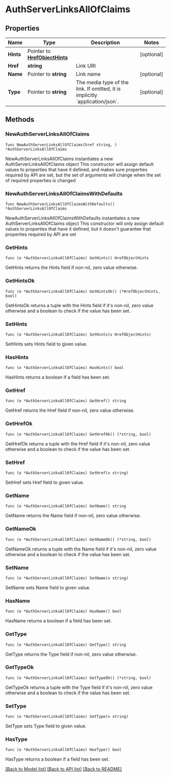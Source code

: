 # AuthServerLinksAllOfClaims

## Properties

Name | Type | Description | Notes
------------ | ------------- | ------------- | -------------
**Hints** | Pointer to [**HrefObjectHints**](HrefObjectHints.md) |  | [optional] 
**Href** | **string** | Link URI | 
**Name** | Pointer to **string** | Link name | [optional] 
**Type** | Pointer to **string** | The media type of the link. If omitted, it is implicitly &#x60;application/json&#x60;. | [optional] 

## Methods

### NewAuthServerLinksAllOfClaims

`func NewAuthServerLinksAllOfClaims(href string, ) *AuthServerLinksAllOfClaims`

NewAuthServerLinksAllOfClaims instantiates a new AuthServerLinksAllOfClaims object
This constructor will assign default values to properties that have it defined,
and makes sure properties required by API are set, but the set of arguments
will change when the set of required properties is changed

### NewAuthServerLinksAllOfClaimsWithDefaults

`func NewAuthServerLinksAllOfClaimsWithDefaults() *AuthServerLinksAllOfClaims`

NewAuthServerLinksAllOfClaimsWithDefaults instantiates a new AuthServerLinksAllOfClaims object
This constructor will only assign default values to properties that have it defined,
but it doesn't guarantee that properties required by API are set

### GetHints

`func (o *AuthServerLinksAllOfClaims) GetHints() HrefObjectHints`

GetHints returns the Hints field if non-nil, zero value otherwise.

### GetHintsOk

`func (o *AuthServerLinksAllOfClaims) GetHintsOk() (*HrefObjectHints, bool)`

GetHintsOk returns a tuple with the Hints field if it's non-nil, zero value otherwise
and a boolean to check if the value has been set.

### SetHints

`func (o *AuthServerLinksAllOfClaims) SetHints(v HrefObjectHints)`

SetHints sets Hints field to given value.

### HasHints

`func (o *AuthServerLinksAllOfClaims) HasHints() bool`

HasHints returns a boolean if a field has been set.

### GetHref

`func (o *AuthServerLinksAllOfClaims) GetHref() string`

GetHref returns the Href field if non-nil, zero value otherwise.

### GetHrefOk

`func (o *AuthServerLinksAllOfClaims) GetHrefOk() (*string, bool)`

GetHrefOk returns a tuple with the Href field if it's non-nil, zero value otherwise
and a boolean to check if the value has been set.

### SetHref

`func (o *AuthServerLinksAllOfClaims) SetHref(v string)`

SetHref sets Href field to given value.


### GetName

`func (o *AuthServerLinksAllOfClaims) GetName() string`

GetName returns the Name field if non-nil, zero value otherwise.

### GetNameOk

`func (o *AuthServerLinksAllOfClaims) GetNameOk() (*string, bool)`

GetNameOk returns a tuple with the Name field if it's non-nil, zero value otherwise
and a boolean to check if the value has been set.

### SetName

`func (o *AuthServerLinksAllOfClaims) SetName(v string)`

SetName sets Name field to given value.

### HasName

`func (o *AuthServerLinksAllOfClaims) HasName() bool`

HasName returns a boolean if a field has been set.

### GetType

`func (o *AuthServerLinksAllOfClaims) GetType() string`

GetType returns the Type field if non-nil, zero value otherwise.

### GetTypeOk

`func (o *AuthServerLinksAllOfClaims) GetTypeOk() (*string, bool)`

GetTypeOk returns a tuple with the Type field if it's non-nil, zero value otherwise
and a boolean to check if the value has been set.

### SetType

`func (o *AuthServerLinksAllOfClaims) SetType(v string)`

SetType sets Type field to given value.

### HasType

`func (o *AuthServerLinksAllOfClaims) HasType() bool`

HasType returns a boolean if a field has been set.


[[Back to Model list]](../README.md#documentation-for-models) [[Back to API list]](../README.md#documentation-for-api-endpoints) [[Back to README]](../README.md)


